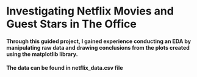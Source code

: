 # Investigating Netflix Movies and Guest Stars in The Office

#### Through this guided project, I gained experience conducting an EDA by manipulating raw data and drawing conclusions from the plots created using the matplotlib library.

#### The data can be found in netflix_data.csv file

